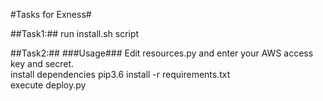#Tasks for Exness#

##Task1:##
run install.sh script

##Task2:##
###Usage###
Edit resources.py and enter your AWS access key and secret.<br />
install dependencies pip3.6 install -r requirements.txt<br />
execute deploy.py <br />
